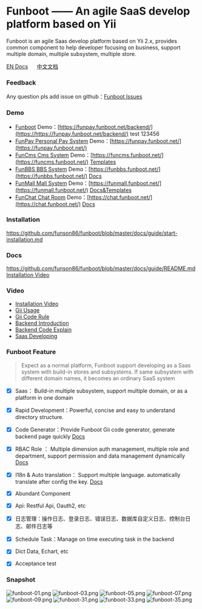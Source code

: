 
# Funboot —— An agile SaaS develop platform based on Yii

Funboot is an agile Saas develop platform based on Yii 2.x, provides common component to help developer focusing on business, support multiple domain, multiple subsystem, multiple store.

[EN Docs](https://github.com/funson86/funboot/blob/master/README.md) &nbsp;&nbsp;&nbsp;&nbsp;
[中文文档](https://github.com/funson86/funboot/blob/master/README_zh-CN.md)

### Feedback

Any question pls add issue on github：[Funboot Issues](https://github.com/funson86/funboot/issues)


### Demo

* [Funboot](https://github.com/funson86/funboot) Demo：[https://funpay.funboot.net/backend/](https://https://funpay.funboot.net/backend/) test 123456
* [FunPay Personal Pay System](https://github.com/funson86/funpay) Demo：[https://funpay.funboot.net/](https://funpay.funboot.net/)
* [FunCms Cms System](https://github.com/funson86/funcms) Demo：[https://funcms.funboot.net/](https://funcms.funboot.net/)  [Templates](https://github.com/funson86/funcms)
* [FunBBS BBS System](https://github.com/funson86/funbbs) Demo：[https://funbbs.funboot.net/](https://funbbs.funboot.net/)  [Docs](https://github.com/funson86/funbbs)
* [FunMall Mall System](https://github.com/funson86/funmall) Demo：[https://funmall.funboot.net/](https://funmall.funboot.net/)  [Docs&Templates](https://github.com/funson86/funmall)
* [FunChat Chat Room](https://github.com/funson86/yii2-websocket) Demo：[https://chat.funboot.net/](https://chat.funboot.net/)  [Docs](https://github.com/funson86/yii2-websocket)


### Installation

https://github.com/funson86/funboot/blob/master/docs/guide/start-installation.md


### Docs

https://github.com/funson86/funboot/blob/master/docs/guide/README.md  [Installation Video](https://www.bilibili.com/video/BV1kP4y1t7ky/)

### Video

- [Installation Video](https://www.bilibili.com/video/BV1kP4y1t7ky)
- [Gii Usage](https://www.bilibili.com/video/BV1vq4y1d7WU)
- [Gii Code Rule](https://www.bilibili.com/video/BV18P4y1t7ub)
- [Backend Introduction](https://www.bilibili.com/video/BV1BP4y1t7q2)
- [Backend Code Explain](https://www.bilibili.com/video/BV1j34y1S7Bn)
- [Saas Developing](https://www.bilibili.com/video/BV1eQ4y1B7LK)


### Funboot Feature

> Expect as a normal platform, Funboot support developing as a Saas system with build-in stores and subsystems.
> If same subsystem with different domain names, it becomes an ordinary SaaS system

- [x] Saas： Build-in multiple subsystem, support multiple domain, or as a platform in one domain

- [x] Rapid Development：Powerful, concise and easy to understand directory structure.

- [x] Code Generator：Provide Funboot Gii code generator, generate backend page quickly [Docs](docs/guide/dev-gii.md)

- [x] RBAC Role ： Multiple dimension auth management, multiple role and department, support permission and data management dynamically [Docs](docs/guide/dev-rbac.md)

- [x] I18n & Auto translation： Support multiple language. automatically translate after config the key. [Docs](docs/guide/dev-lang.md)

- [x] Abundant Component

- [x] Api: Restful Api, Oauth2, etc

- [x] 日志管理：操作日志、登录日志、错误日志、数据库自定义日志、控制台日志、邮件日志等

- [x] Schedule Task：Manage on time executing task in the backend

- [x] Dict Data, Echart, etc

- [x] Acceptance test


### Snapshot

![funboot-01.png](https://i.loli.net/2021/09/27/65SqdB71gAuWtPU.png)
![funboot-03.png](https://i.loli.net/2021/09/27/gxWGJzbOXLK7y4V.png)
![funboot-05.png](https://i.loli.net/2021/09/27/5YJzOGb9vHQEreh.png)
![funboot-07.png](https://i.loli.net/2021/09/27/OPW1XlALSK3tVNe.png)
![funboot-09.png](https://i.loli.net/2021/09/27/gSUQn5rt4zCNZIE.png)
![funboot-31.png](https://i.loli.net/2021/09/27/AndQEaqCb3PsKFp.png)
![funboot-33.png](https://i.loli.net/2021/09/27/UXwekmHFM8ATsnW.png)
![funboot-35.png](https://i.loli.net/2021/09/27/1gEOw6idfTL9e87.png)
